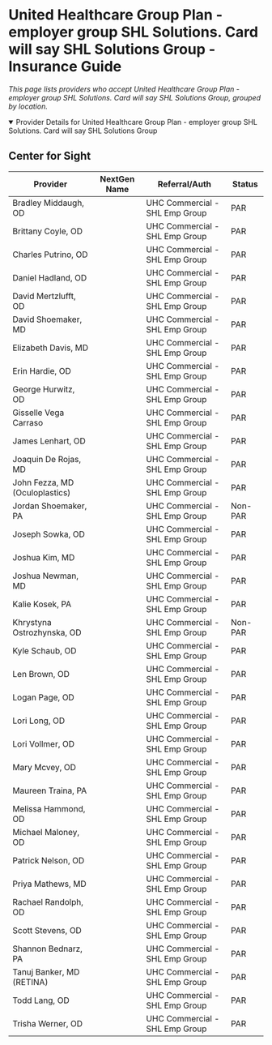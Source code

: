 # United Healthcare Group Plan - employer group SHL Solutions. Card will say SHL Solutions Group - Insurance Guide

*This page lists providers who accept United Healthcare Group Plan - employer group SHL Solutions. Card will say SHL Solutions Group, grouped by location.*

<details open><summary>Provider Details for United Healthcare Group Plan - employer group SHL Solutions. Card will say SHL Solutions Group</summary>

## Center for Sight

| Provider | NextGen Name | Referral/Auth | Status |
|----------|-------------|--------------|--------|
| Bradley Middaugh, OD |  | UHC Commercial - SHL Emp Group | PAR |
| Brittany Coyle, OD |  | UHC Commercial - SHL Emp Group | PAR |
| Charles Putrino, OD |  | UHC Commercial - SHL Emp Group | PAR |
| Daniel Hadland, OD |  | UHC Commercial - SHL Emp Group | PAR |
| David Mertzlufft, OD |  | UHC Commercial - SHL Emp Group | PAR |
| David Shoemaker, MD |  | UHC Commercial - SHL Emp Group | PAR |
| Elizabeth Davis, MD |  | UHC Commercial - SHL Emp Group | PAR |
| Erin Hardie, OD |  | UHC Commercial - SHL Emp Group | PAR |
| George Hurwitz, OD |  | UHC Commercial - SHL Emp Group | PAR |
| Gisselle Vega Carraso |  | UHC Commercial - SHL Emp Group | PAR |
| James Lenhart, OD |  | UHC Commercial - SHL Emp Group | PAR |
| Joaquin De Rojas, MD |  | UHC Commercial - SHL Emp Group | PAR |
| John Fezza, MD (Oculoplastics) |  | UHC Commercial - SHL Emp Group | PAR |
| Jordan Shoemaker, PA |  | UHC Commercial - SHL Emp Group | Non-PAR |
| Joseph Sowka, OD |  | UHC Commercial - SHL Emp Group | PAR |
| Joshua Kim, MD |  | UHC Commercial - SHL Emp Group | PAR |
| Joshua Newman, MD |  | UHC Commercial - SHL Emp Group | PAR |
| Kalie Kosek, PA |  | UHC Commercial - SHL Emp Group | PAR |
| Khrystyna Ostrozhynska, OD |  | UHC Commercial - SHL Emp Group | Non-PAR |
| Kyle Schaub, OD |  | UHC Commercial - SHL Emp Group | PAR |
| Len Brown, OD |  | UHC Commercial - SHL Emp Group | PAR |
| Logan Page, OD |  | UHC Commercial - SHL Emp Group | PAR |
| Lori Long, OD |  | UHC Commercial - SHL Emp Group | PAR |
| Lori Vollmer, OD |  | UHC Commercial - SHL Emp Group | PAR |
| Mary Mcvey, OD |  | UHC Commercial - SHL Emp Group | PAR |
| Maureen Traina, PA |  | UHC Commercial - SHL Emp Group | PAR |
| Melissa Hammond, OD |  | UHC Commercial - SHL Emp Group | PAR |
| Michael Maloney, OD |  | UHC Commercial - SHL Emp Group | PAR |
| Patrick Nelson, OD |  | UHC Commercial - SHL Emp Group | PAR |
| Priya Mathews, MD |  | UHC Commercial - SHL Emp Group | PAR |
| Rachael Randolph, OD |  | UHC Commercial - SHL Emp Group | PAR |
| Scott Stevens, OD |  | UHC Commercial - SHL Emp Group | PAR |
| Shannon Bednarz, PA |  | UHC Commercial - SHL Emp Group | PAR |
| Tanuj Banker, MD (RETINA) |  | UHC Commercial - SHL Emp Group | PAR |
| Todd Lang, OD |  | UHC Commercial - SHL Emp Group | PAR |
| Trisha Werner, OD |  | UHC Commercial - SHL Emp Group | PAR |

</details>

